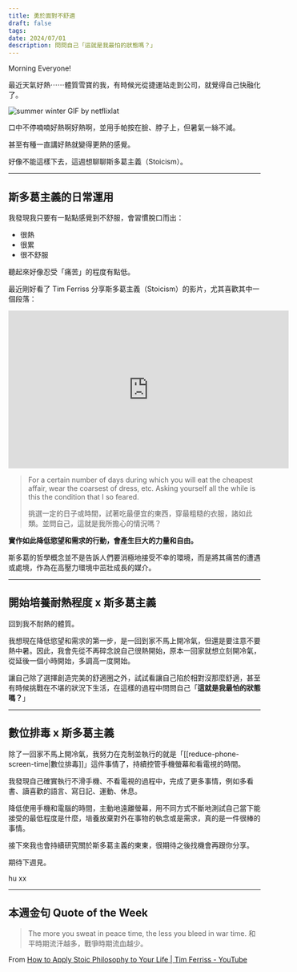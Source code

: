 ```yaml
---
title: 勇於面對不舒適
draft: false
tags: 
date: 2024/07/01
description: 問問自己「這就是我最怕的狀態嗎？」
---
```

Morning Everyone!

最近天氣好熱⋯⋯體質雪寶的我，有時候光從捷運站走到公司，就覺得自己快融化了。

![summer winter GIF by netflixlat](https://media0.giphy.com/media/v1.Y2lkPTc5MGI3NjExaWdkNnBjYWR6eDF6ZGVkMmlvM2licG13dGl5dG0wOWQ0Z3FyZGdsMCZlcD12MV9pbnRlcm5hbF9naWZfYnlfaWQmY3Q9Zw/9MIWjpRvy44wFEucSh/200.gif)

口中不停喃喃好熱啊好熱啊，並用手帕按在臉、脖子上，但暑氣一絲不減。

甚至有種一直講好熱就變得更熱的感覺。

好像不能這樣下去，這週想聊聊斯多葛主義（Stoicism）。

---

## 斯多葛主義的日常運用

我發現我只要有一點點感覺到不舒服，會習慣脫口而出：

- 很熱
- 很累
- 很不舒服

聽起來好像忍受「痛苦」的程度有點低。

最近剛好看了 Tim Ferriss 分享斯多葛主義（Stoicism）的影片，尤其喜歡其中一個段落：

<iframe width="560" height="315" src="https://www.youtube.com/embed/A0XxceO4qX0?si=mTUGI-DejxHyhYBg" title="YouTube video player" frameborder="0" allow="accelerometer; autoplay; clipboard-write; encrypted-media; gyroscope; picture-in-picture; web-share" referrerpolicy="strict-origin-when-cross-origin" allowfullscreen></iframe>

> For a certain number of days during which you will eat the cheapest affair, wear the coarsest of dress, etc. Asking yourself all the while is this the condition that I so feared.
> 
> 挑選一定的日子或時間，試著吃最便宜的東西，穿最粗糙的衣服，諸如此類。並問自己，這就是我所擔心的情況嗎？

**實作如此降低慾望和需求的行動，會產生巨大的力量和自由。**

斯多葛的哲學概念並不是告訴人們要消極地接受不幸的環境，而是將其痛苦的遭遇或處境，作為在高壓力環境中茁壯成長的媒介。

---

## 開始培養耐熱程度 x 斯多葛主義

回到我不耐熱的體質。

我想現在降低慾望和需求的第一步，是一回到家不馬上開冷氣，但還是要注意不要熱中暑。因此，我會先從不再碎念說自己很熱開始，原本一回家就想立刻開冷氣，從延後一個小時開始，多調高一度開始。

讓自己除了選擇創造完美的舒適圈之外，試試看讓自己陷於相對沒那麼舒適，甚至有時候挑戰在不堪的狀況下生活，在這樣的過程中問問自己「**這就是我最怕的狀態嗎？**」

---

## 數位排毒 x 斯多葛主義

除了一回家不馬上開冷氣，我努力在克制並執行的就是「[[reduce-phone-screen-time|數位排毒]]​」這件事情了，持續控管手機螢幕和看電視的時間。

我發現自己確實執行不滑手機、不看電視的過程中，完成了更多事情，例如多看書、讀喜歡的語言、寫日記、運動、休息。

降低使用手機和電腦的時間，主動地遠離螢幕，用不同方式不斷地測試自己當下能接受的最低程度是什麼，培養放棄對外在事物的執念或是需求，真的是一件很棒的事情。

接下來我也會持續研究關於斯多葛主義的東東，很期待之後找機會再跟你分享。

期待下週見。

hu xx

---

## 本週金句 Quote of the Week

> The more you sweat in peace time, the less you bleed in war time. 和平時期流汗越多，戰爭時期流血越少。

From [​How to Apply Stoic Philosophy to Your Life | Tim Ferriss - YouTube​](https://www.youtube.com/watch?v=A0XxceO4qX0&t=381s)
